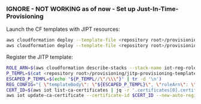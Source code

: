 
### IGNORE - NOT WORKING as of now - Set up Just-In-Time-Provisioning

Launch the CF templates with JIPT resources:
```bash
aws cloudformation deploy --template-file <repository root>/provisioning/jitp-registration-role-template.yaml --stack-name iot-reg-role --capabilities CAPABILITY_NAMED_IAM
aws cloudformation deploy --template-file <repository root>/provisioning/jitp-thing-policy-template.yaml --stack-name iot-policy
```

Register the JITP template:
```bash
ROLE_ARN=$(aws cloudformation describe-stacks --stack-name iot-reg-role --query 'Stacks[0].Outputs[?OutputKey==`RegistrationRoleArn`].OutputValue' --output text)
P_TEMPL=$(cat <repository root>/provisioning/jitp-provisioning-template.json)
ESCAPED_P_TEMPL=$(echo "${P_TEMPL//\"/\\\"}" | tr -d '\n')
REG_CONFIG="{ \"templateBody\": \"${ESCAPED_P_TEMPL}\", \"roleArn\": \"${ROLE_ARN}\" }"
CERT_ID=$(aws iot list-ca-certificates | jq -r '.certificates[0].certificateId')
aws iot update-ca-certificate --certificate-id $CERT_ID --new-auto-registration-status ENABLE --registration-config "$REG_CONFIG"
```